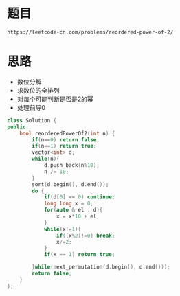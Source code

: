 # 题目 
`https://leetcode-cn.com/problems/reordered-power-of-2/`

# 思路
- 数位分解
- 求数位的全排列
- 对每个可能判断是否是2的幂
- 处理前导0


```cpp
class Solution {
public:
    bool reorderedPowerOf2(int n) {
        if(n==0) return false;
        if(n==1) return true;
        vector<int> d;
        while(n){
            d.push_back(n%10);
            n /= 10;
        }
        sort(d.begin(), d.end());
        do {
            if(d[0] == 0) continue;
            long long x = 0;
            for(auto & el : d){
                x = x*10 + el;
            }
            while(x!=1){
                if((x%2)!=0) break;
                x/=2;
            }
            if(x == 1) return true;

        }while(next_permutation(d.begin(), d.end()));
        return false;
    }
};
```
